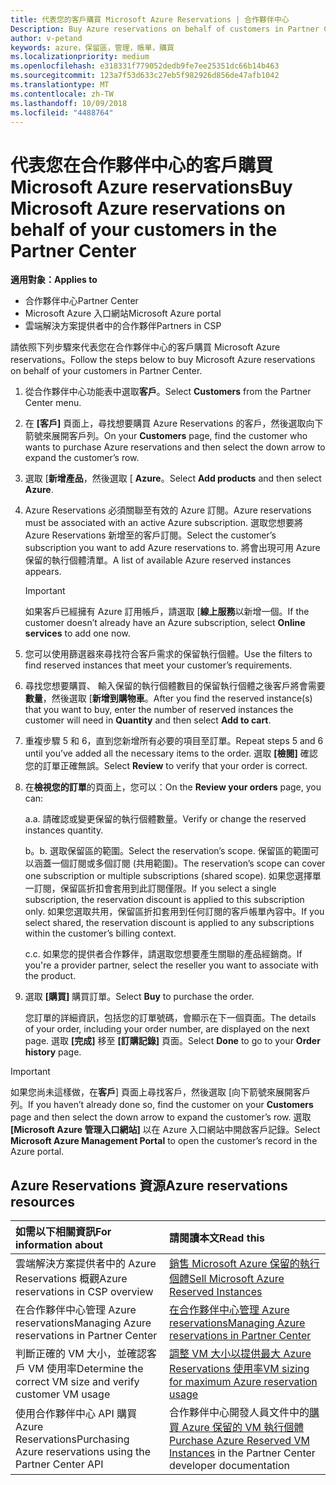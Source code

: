 ```yaml
---
title: 代表您的客戶購買 Microsoft Azure Reservations | 合作夥伴中心
Description: Buy Azure reservations on behalf of customers in Partner Center.
author: v-petand
keywords: azure，保留區，管理，帳單，購買
ms.localizationpriority: medium
ms.openlocfilehash: e318331f779052dedb9fe7ee25351dc66b14b463
ms.sourcegitcommit: 123a7f53d633c27eb5f982926d856de47afb1042
ms.translationtype: MT
ms.contentlocale: zh-TW
ms.lasthandoff: 10/09/2018
ms.locfileid: "4488764"
---
```

# <a name="buy-microsoft-azure-reservations-on-behalf-of-your-customers-in-the-partner-center"></a><span data-ttu-id="9a272-103">代表您在合作夥伴中心的客戶購買 Microsoft Azure reservations</span><span class="sxs-lookup"><span data-stu-id="9a272-103">Buy Microsoft Azure reservations on behalf of your customers in the Partner Center</span></span> 

**<span data-ttu-id="9a272-104">適用對象：</span><span class="sxs-lookup"><span data-stu-id="9a272-104">Applies to</span></span>**

-  <span data-ttu-id="9a272-105">合作夥伴中心</span><span class="sxs-lookup"><span data-stu-id="9a272-105">Partner Center</span></span>
-  <span data-ttu-id="9a272-106">Microsoft Azure 入口網站</span><span class="sxs-lookup"><span data-stu-id="9a272-106">Microsoft Azure portal</span></span>
-  <span data-ttu-id="9a272-107">雲端解決方案提供者中的合作夥伴</span><span class="sxs-lookup"><span data-stu-id="9a272-107">Partners in CSP</span></span>

<span data-ttu-id="9a272-108">請依照下列步驟來代表您在合作夥伴中心的客戶購買 Microsoft Azure reservations。</span><span class="sxs-lookup"><span data-stu-id="9a272-108">Follow the steps below to buy Microsoft Azure reservations on behalf of your customers in Partner Center.</span></span>

1. <span data-ttu-id="9a272-109">從合作夥伴中心功能表中選取**客戶**。</span><span class="sxs-lookup"><span data-stu-id="9a272-109">Select **Customers** from the Partner Center menu.</span></span>  

2. <span data-ttu-id="9a272-110">在 **\[客戶\]** 頁面上，尋找想要購買 Azure Reservations 的客戶，然後選取向下箭號來展開客戶列。</span><span class="sxs-lookup"><span data-stu-id="9a272-110">On your **Customers** page, find the customer who wants to purchase Azure reservations and then select the down arrow to expand the customer’s row.</span></span>  

3. <span data-ttu-id="9a272-111">選取 [**新增產品**，然後選取 [ **Azure**。</span><span class="sxs-lookup"><span data-stu-id="9a272-111">Select **Add products** and then select **Azure**.</span></span> 
    
4. <span data-ttu-id="9a272-112">Azure Reservations 必須關聯至有效的 Azure 訂閱。</span><span class="sxs-lookup"><span data-stu-id="9a272-112">Azure reservations must be associated with an active Azure subscription.</span></span> <span data-ttu-id="9a272-113">選取您想要將 Azure Reservations 新增至的客戶訂閱。</span><span class="sxs-lookup"><span data-stu-id="9a272-113">Select the customer’s subscription you want to add Azure reservations to.</span></span> <span data-ttu-id="9a272-114">將會出現可用 Azure 保留的執行個體清單。</span><span class="sxs-lookup"><span data-stu-id="9a272-114">A list of available Azure reserved instances appears.</span></span> 

    >[!IMPORTANT] 
    ><span data-ttu-id="9a272-115">如果客戶已經擁有 Azure 訂用帳戶，請選取 [**線上服務**以新增一個。</span><span class="sxs-lookup"><span data-stu-id="9a272-115">If the customer doesn’t already have an Azure subscription, select **Online services** to add one now.</span></span> 

5. <span data-ttu-id="9a272-116">您可以使用篩選器來尋找符合客戶需求的保留執行個體。</span><span class="sxs-lookup"><span data-stu-id="9a272-116">Use the filters to find reserved instances that meet your customer’s requirements.</span></span>  

6. <span data-ttu-id="9a272-117">尋找您想要購買、 輸入保留的執行個體數目的保留執行個體之後客戶將會需要**數量**，然後選取 [**新增到購物車**。</span><span class="sxs-lookup"><span data-stu-id="9a272-117">After you find the reserved instance(s) that you want to buy, enter the number of reserved instances the customer will need in **Quantity** and then select **Add to cart**.</span></span>  

7. <span data-ttu-id="9a272-118">重複步驟 5 和 6，直到您新增所有必要的項目至訂單。</span><span class="sxs-lookup"><span data-stu-id="9a272-118">Repeat steps 5 and 6 until you’ve added all the necessary items to the order.</span></span> <span data-ttu-id="9a272-119">選取 **\[檢閱\]** 確認您的訂單正確無誤。</span><span class="sxs-lookup"><span data-stu-id="9a272-119">Select **Review** to verify that your order is correct.</span></span>  

8. <span data-ttu-id="9a272-120">在**檢視您的訂單**的頁面上，您可以：</span><span class="sxs-lookup"><span data-stu-id="9a272-120">On the **Review your orders** page, you can:</span></span> 

    <span data-ttu-id="9a272-121">a.</span><span class="sxs-lookup"><span data-stu-id="9a272-121">a.</span></span> <span data-ttu-id="9a272-122">請確認或變更保留的執行個體數量。</span><span class="sxs-lookup"><span data-stu-id="9a272-122">Verify or change the reserved instances quantity.</span></span>

    <span data-ttu-id="9a272-123">b。</span><span class="sxs-lookup"><span data-stu-id="9a272-123">b.</span></span> <span data-ttu-id="9a272-124">選取保留區的範圍。</span><span class="sxs-lookup"><span data-stu-id="9a272-124">Select the reservation’s scope.</span></span> <span data-ttu-id="9a272-125">保留區的範圍可以涵蓋一個訂閱或多個訂閱 (共用範圍)。</span><span class="sxs-lookup"><span data-stu-id="9a272-125">The reservation’s scope can cover one subscription or multiple subscriptions (shared scope).</span></span> <span data-ttu-id="9a272-126">如果您選擇單一訂閱，保留區折扣會套用到此訂閱僅限。</span><span class="sxs-lookup"><span data-stu-id="9a272-126">If you select a single subscription, the reservation discount is applied to this subscription only.</span></span> <span data-ttu-id="9a272-127">如果您選取共用，保留區折扣套用到任何訂閱的客戶帳單內容中。</span><span class="sxs-lookup"><span data-stu-id="9a272-127">If you select shared, the reservation discount is applied to any subscriptions within the customer’s billing context.</span></span> 

    <span data-ttu-id="9a272-128">c.</span><span class="sxs-lookup"><span data-stu-id="9a272-128">c.</span></span> <span data-ttu-id="9a272-129">如果您的提供者合作夥伴，請選取您想要產生關聯的產品經銷商。</span><span class="sxs-lookup"><span data-stu-id="9a272-129">If you're a provider partner, select the reseller you want to associate with the product.</span></span>

9. <span data-ttu-id="9a272-130">選取 **\[購買\]** 購買訂單。</span><span class="sxs-lookup"><span data-stu-id="9a272-130">Select **Buy** to purchase the order.</span></span> 

    <span data-ttu-id="9a272-131">您訂單的詳細資訊，包括您的訂單號碼，會顯示在下一個頁面。</span><span class="sxs-lookup"><span data-stu-id="9a272-131">The details of your order, including your order number, are displayed on the next page.</span></span> <span data-ttu-id="9a272-132">選取 **\[完成\]** 移至 **\[訂購記錄\]** 頁面。</span><span class="sxs-lookup"><span data-stu-id="9a272-132">Select **Done** to go to your **Order history** page.</span></span> 

>[!IMPORTANT]
><span data-ttu-id="9a272-133">如果您尚未這樣做，在**客戶**\] 頁面上尋找客戶，然後選取 [向下箭號來展開客戶列。</span><span class="sxs-lookup"><span data-stu-id="9a272-133">If you haven’t already done so, find the customer on your **Customers** page and then select the down arrow to expand the customer’s row.</span></span> <span data-ttu-id="9a272-134">選取 **\[Microsoft Azure 管理入口網站\]** 以在 Azure 入口網站中開啟客戶記錄。</span><span class="sxs-lookup"><span data-stu-id="9a272-134">Select **Microsoft Azure Management Portal** to open the customer’s record in the Azure portal.</span></span>

## <a name="azure-reservations-resources"></a><span data-ttu-id="9a272-135">Azure Reservations 資源</span><span class="sxs-lookup"><span data-stu-id="9a272-135">Azure reservations resources</span></span>
|**<span data-ttu-id="9a272-136">如需以下相關資訊</span><span class="sxs-lookup"><span data-stu-id="9a272-136">For information about</span></span>**   |**<span data-ttu-id="9a272-137">請閱讀本文</span><span class="sxs-lookup"><span data-stu-id="9a272-137">Read this</span></span>**    |
|:-----------------------------|:-----------------|
|<span data-ttu-id="9a272-138">雲端解決方案提供者中的 Azure Reservations 概觀</span><span class="sxs-lookup"><span data-stu-id="9a272-138">Azure reservations in CSP overview</span></span>  | [<span data-ttu-id="9a272-139">銷售 Microsoft Azure 保留的執行個體</span><span class="sxs-lookup"><span data-stu-id="9a272-139">Sell Microsoft Azure Reserved Instances</span></span>](azure-reservations.md) |
|<span data-ttu-id="9a272-140">在合作夥伴中心管理 Azure reservations</span><span class="sxs-lookup"><span data-stu-id="9a272-140">Managing Azure reservations in Partner Center</span></span> | [<span data-ttu-id="9a272-141">在合作夥伴中心管理 Azure reservations</span><span class="sxs-lookup"><span data-stu-id="9a272-141">Managing Azure reservations in Partner Center</span></span>](azure-reservations-manage.md)
|<span data-ttu-id="9a272-142">判斷正確的 VM 大小，並確認客戶 VM 使用率</span><span class="sxs-lookup"><span data-stu-id="9a272-142">Determine the correct VM size and verify customer VM usage</span></span>   |[<span data-ttu-id="9a272-143">調整 VM 大小以提供最大 Azure Reservations 使用率</span><span class="sxs-lookup"><span data-stu-id="9a272-143">VM sizing for maximum Azure reservation usage</span></span>](azure-usage.md)   |
|<span data-ttu-id="9a272-144">使用合作夥伴中心 API 購買 Azure Reservations</span><span class="sxs-lookup"><span data-stu-id="9a272-144">Purchasing Azure reservations using the Partner Center API</span></span> | <span data-ttu-id="9a272-145">合作夥伴中心開發人員文件中的[購買 Azure 保留的 VM 執行個體](https://docs.microsoft.com/partner-center/develop/purchase-azure-reservations)</span><span class="sxs-lookup"><span data-stu-id="9a272-145">[Purchase Azure Reserved VM Instances](https://docs.microsoft.com/partner-center/develop/purchase-azure-reservations) in the Partner Center developer documentation</span></span>

 


 
